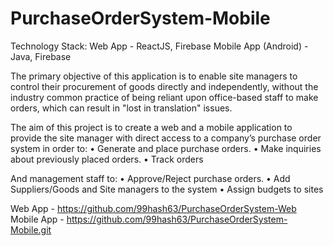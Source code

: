 # PurchaseOrderSystem-Mobile
Technology Stack:
Web App - ReactJS, Firebase
Mobile App (Android) - Java, Firebase
 
The primary objective of this application is to enable site managers to control their procurement of goods directly and independently, without the industry common practice of being reliant upon office-based staff to make orders, which can result in "lost in translation" issues.

The aim of this project is to create a web and a mobile application to provide the site manager with direct access to a company’s purchase order system in order to:
• Generate and place purchase orders.
• Make inquiries about previously placed orders.
• Track orders

And management staff to:
• Approve/Reject purchase orders.
• Add Suppliers/Goods and Site managers to the system
• Assign budgets to sites

Web App - https://github.com/99hash63/PurchaseOrderSystem-Web
Mobile App - https://github.com/99hash63/PurchaseOrderSystem-Mobile.git
